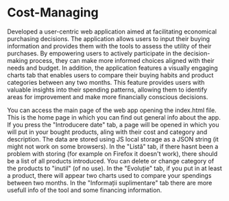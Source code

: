 # Cost-Managing
Developed a user-centric web application aimed at facilitating economical purchasing decisions. The application allows users to input their buying information and provides them with the tools to assess the utility of their purchases. By empowering users to actively participate in the decision-making process, they can make more informed choices aligned with their needs and budget.
In addition, the application features a visually engaging charts tab that enables users to compare their buying habits and product categories between any two months. This feature provides users with valuable insights into their spending patterns, allowing them to identify areas for improvement and make more financially conscious decisions.

You can access the main page of the web app opening the index.html file. This is the home page in which you can find out general info about the app.
If you press the "Introducere date" tab, a page will be opened in which you will put in your bought products, aling with their cost and category and description. The data are stored using JS local storage as a JSON string (it might not work on some browsers).
In the "Listă" tab, if there hasnt been a problem with storing (for example on Firefox it doesn't work), there should be a list of all products introduced. You can delete or change category of the products to "inutil" (of no use).
In the "Evoluție" tab, if you put in at least a product, there will appear two charts used to compare your spendings between two months.
In the "Informații suplimentare" tab there are more usefull info of the tool and some financing information.
